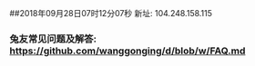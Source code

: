 ##2018年09月28日07时12分07秒 新址: 104.248.158.115
### 兔友常见问题及解答: https://github.com/wanggonging/d/blob/w/FAQ.md
